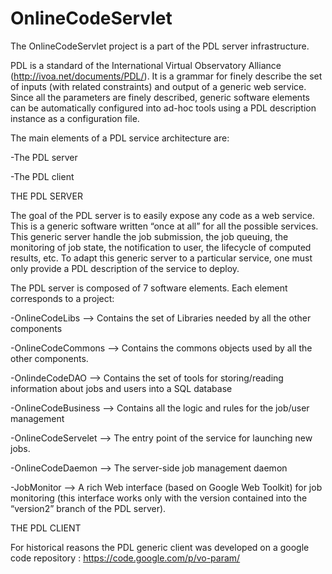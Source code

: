 # OnlineCodeServlet
The OnlineCodeServlet project is a part of the PDL server infrastructure. 

PDL is a standard of the International Virtual Observatory Alliance (http://ivoa.net/documents/PDL/).
It is a grammar for finely describe the set of inputs (with related constraints) and output of a generic web service. 
Since all the parameters are finely described, generic software elements can be automatically configured into ad-hoc tools using a PDL description instance as a configuration file. 

The main elements of a PDL service architecture are:

-The PDL server

-The PDL client


THE PDL SERVER 

The goal of the PDL server is to easily expose any code as a web service. 
This is a generic software written “once at all” for all the possible services. 
This generic server handle the job submission, the job queuing, the monitoring of job state, the notification to user, the lifecycle of computed results, etc. 
To adapt this generic server to a particular service, one must only provide a PDL description of the service to deploy. 



The PDL server is composed of 7 software elements. Each element corresponds to a project:

-OnlineCodeLibs —> Contains the set of Libraries needed by all the other components

-OnlineCodeCommons —> Contains the commons objects used by all the other components. 

-OnlindeCodeDAO —> Contains the set of tools for storing/reading information about jobs and users into a SQL database

-OnlineCodeBusiness  —> Contains all the logic and rules for the job/user management

-OnlineCodeServelet —> The entry point of the service for launching new jobs.

-OnlineCodeDaemon —> The server-side job management daemon

-JobMonitor —> A rich Web interface (based on Google Web Toolkit) for job monitoring (this interface works only with the version contained into the “version2” branch of the PDL server). 



THE PDL CLIENT

For historical reasons the PDL generic client was developed on a google code repository : https://code.google.com/p/vo-param/
